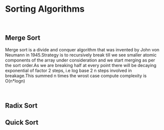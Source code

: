 <h1>Sorting Algorithms</h1>
</br>
<h2>Merge Sort</h2>
<p>Merge sort is a divide and conquer algorithm that was invented by John von Neumann in 1945.Strategy is to recursively break till we see smaller atomic components of the array under consideration and we start merging as per the sort order.As we are breaking half at every point there will be decaying exponential of factor 2 steps, i.e log base 2 n steps involved in breakage.This summed n times the wrost case compute complexity is O(n*logn)</p>
</br>
<h2>Radix Sort</h2>
<h2>Quick Sort</h2>
